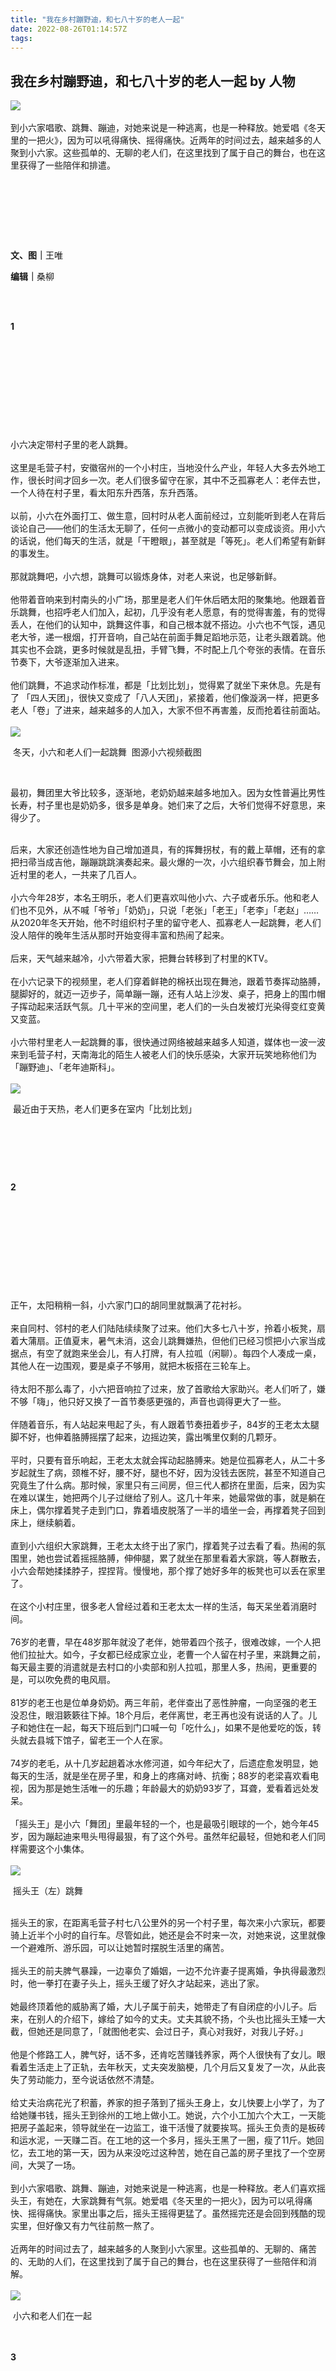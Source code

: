 ```yaml
---
title: "我在乡村蹦野迪，和七八十岁的老人一起"
date: 2022-08-26T01:14:57Z
tags: 
---
```

我在乡村蹦野迪，和七八十岁的老人一起 by 人物
------
<div><section><section><section><section><section><section><section><img data-backh="371" data-backw="578" data-croporisrc="https://mmbiz.qpic.cn/mmbiz_jpg/DezXb6Zd7Sia9LIvXjibia2r4nlzJXQquDI9RJaict7bvn3mBvCZAIicYtd3KZEZloXp4UZF0jmIesxcVmYW154PKfw/0?wx_fmt=jpeg" data-cropx1="0" data-cropx2="1080" data-cropy1="0" data-cropy2="693.8860103626943" data-ratio="0.6416666666666667" data-s="300,640" data-src="https://mmbiz.qpic.cn/mmbiz_jpg/DezXb6Zd7Sia9LIvXjibia2r4nlzJXQquDIsS6rU6gTEibNicXxTbT2pP9zyMGia5WDQs8EeqjmT1RCPT0ibBGiczAHYQQ/640?wx_fmt=jpeg" data-type="jpeg" data-w="1080" src="https://mmbiz.qpic.cn/mmbiz_jpg/DezXb6Zd7Sia9LIvXjibia2r4nlzJXQquDIsS6rU6gTEibNicXxTbT2pP9zyMGia5WDQs8EeqjmT1RCPT0ibBGiczAHYQQ/640?wx_fmt=jpeg"></section></section><section><section><section><section><section><section><section><section><section><section><section><section><section><br></section><section><span>到小六家唱歌、跳舞、蹦迪，对她来说是一种逃离，也是一种释放。她爱唱《冬天里的一把火》，因为可以吼得痛快、摇得痛快。近两年的时间过去，越来越多的人聚到小六家。这些孤单的、无聊的老人们，在这里找到了属于自己的舞台，也在这里获得了一些陪伴和排遣。</span></section><section><span><br></span></section></section></section></section></section></section></section></section></section></section></section></section></section><p><br></p></section></section></section></section></section><p><br></p><p><br></p><p><span><strong><strong>文、图</strong>｜</strong>王唯</span></p><p><span><strong><strong>编辑</strong>｜</strong>桑柳</span></p><p><span><strong><br></strong></span></p><section><br></section><section><span></span><span></span></section><section><span><section><span><strong>1<br><br><br><br><br><br><br><br><br><br></strong></span></section></span><span></span></section><section><br></section><section><span>小六决定带村子里的老人跳舞。</span><br></section><section><span><br></span></section><section><span>这里是毛营子村，安徽宿州的一个小村庄，当地没什么产业，年轻人大多去外地工作，很长时间才回乡一次。老人们很多留守在家，其中不乏孤寡老人：老伴去世，一个人待在村子里，看太阳东升西落，东升西落。</span></section><section><span><br></span></section><section><span>以前，小六在外面打工、做生意，回村时从老人面前经过，立刻能听到老人在背后谈论自己——他们的生活太无聊了，任何一点微小的变动都可以变成谈资。用小六的话说，他们每天的生活，就是「干瞪眼」，甚至就是「等死」。老人们希望有新鲜的事发生。</span></section><section><span><br></span></section><section><span>那就跳舞吧，小六想，跳舞可以锻炼身体，对老人来说，也足够新鲜。</span></section><section><span><br></span></section><section><span>他带着音响来到村南头的小广场，那里是老人们午休后晒太阳的聚集地。他跟着音乐跳舞，也招呼老人们加入，起初，几乎没有老人愿意，有的觉得害羞，有的觉得丢人，在他们的认知中，跳舞这件事，和自己根本就不搭边。小六也不气馁，遇见老大爷，递一根烟，打开音响，自己站在前面手舞足蹈地示范，让老头跟着跳。他其实也不会跳，更多时候就是乱扭，手臂飞舞，不时配上几个夸张的表情。在音乐节奏下，大爷逐渐加入进来。</span></section><section><span><br></span></section><section><span>他们跳舞，不追求动作标准，都是「比划比划」，觉得累了就坐下来休息。先是有了 「四人天团」，很快又变成了「八人天团」，紧接着，他们像漩涡一样，把更多老人「卷」了进来，越来越多的人加入，大家不但不再害羞，反而抢着往前面站。</span></section><section><span><br></span></section><section><img data-backh="303" data-backw="546" data-cropselx1="0" data-cropselx2="546" data-cropsely1="0" data-cropsely2="465" data-galleryid="" data-ratio="0.5555555555555556" data-s="300,640" data-src="https://mmbiz.qpic.cn/mmbiz_jpg/DezXb6Zd7Sia9LIvXjibia2r4nlzJXQquDIm33WvHGLJLbzLQw9yWcIgE0nN0JFibJTo89N0EiavYh95bRFiayh44T7g/640?wx_fmt=jpeg" data-type="jpeg" data-w="1188" src="https://mmbiz.qpic.cn/mmbiz_jpg/DezXb6Zd7Sia9LIvXjibia2r4nlzJXQquDIm33WvHGLJLbzLQw9yWcIgE0nN0JFibJTo89N0EiavYh95bRFiayh44T7g/640?wx_fmt=jpeg"></section><p><span> 冬天，小六和老人们一起跳舞 </span><span> 图源小六视频截图</span></p><p><br></p><p><span>最初，舞团里大爷比较多，逐渐地，老奶奶越来越多地加入。因为女性普遍比男性长寿，村子里也是奶奶多，很多是单身。她们来了之后，大爷们觉得不好意思，来得少了。</span></p><section><span><br></span></section><section><span>后来，大家还创造性地为自己增加道具，有的挥舞拐杖，有的戴上草帽，还有的拿把扫帚当成吉他，蹦蹦跳跳演奏起来。最火爆的一次，小六组织春节舞会，加上附近村里的老人，一共来了几百人。</span></section><section><span><br></span></section><section><span>小六今年28岁，本名王明乐，老人们更喜欢叫他小六、六子或者乐乐。他和老人们也不见外，从不喊「爷爷」「奶奶」，只说「老张」「老王」「老李」「老赵」……从2020年冬天开始，他不时组织村子里的留守老人、孤寡老人一起跳舞，老人们没人陪伴的晚年生活从那时开始变得丰富和热闹了起来。</span></section><section><span><br></span></section><section><span>后来，天气越来越冷，小六带着大家，把舞台转移到了村里的KTV。</span></section><section><span><br></span></section><section><span>在小六记录下的视频里，老人们穿着鲜艳的棉袄出现在舞池，跟着节奏挥动胳膊，腿脚好的，就迈一迈步子，简单蹦一蹦，还有人站上沙发、桌子，把身上的围巾帽子挥动起来活跃气氛。几十平米的空间里，老人们的一头白发被灯光染得变红变黄又变蓝。</span></section><section><span><br></span></section><section><span>小六带村里老人一起跳舞的事，很快通过网络被越来越多人知道，媒体也一波一波来到毛营子村，天南海北的陌生人被老人们的快乐感染，大家开玩笑地称他们为「蹦野迪」、「老年迪斯科」。</span></section><section><span><br></span></section><section><img data-backh="465" data-backw="546" data-cropselx1="0" data-cropselx2="546" data-cropsely1="0" data-cropsely2="410" data-galleryid="" data-ratio="0.850925925925926" data-s="300,640" data-src="https://mmbiz.qpic.cn/mmbiz_jpg/DezXb6Zd7Sia9LIvXjibia2r4nlzJXQquDIjKXaVTHiccB7qBloSibkegaScnBzqZS5MrEqbHoFhQicjYA4kSyYebCSQ/640?wx_fmt=jpeg" data-type="jpeg" data-w="1080" src="https://mmbiz.qpic.cn/mmbiz_jpg/DezXb6Zd7Sia9LIvXjibia2r4nlzJXQquDIjKXaVTHiccB7qBloSibkegaScnBzqZS5MrEqbHoFhQicjYA4kSyYebCSQ/640?wx_fmt=jpeg"></section><p><span> 最近由于天热，老人们更多在室内「比划比划」</span></p><p><span><br></span></p><p><span><br></span></p><p><span><br></span></p><section><span></span><span></span></section><section><span><section><span><strong>2<br><br><br><br><br><br><br><br><br><br></strong></span></section></span><span></span></section><section><br></section><section><span>正午，太阳稍稍一斜，小六家门口的胡同里就飘满了花衬衫。</span><br></section><section><span><br></span></section><section><span>来自同村、邻村的老人们陆陆续续聚了过来。他们大多七八十岁，拎着小板凳，扇着大蒲扇。正值夏末，暑气未消，这会儿跳舞嫌热，但他们已经习惯把小六家当成据点，有空了就跑来坐会儿，有人打牌，有人拉呱（闲聊）。每四个人凑成一桌，其他人在一边围观，要是桌子不够用，就把木板搭在三轮车上。</span></section><section><span><br></span></section><section><span>待太阳不那么毒了，小六把音响拉了过来，放了首歌给大家助兴。老人们听了，嫌不够「嗨」，他只好又换了一首节奏感更强的，声音也调得更大了一些。</span></section><section><span><br></span></section><section><span>伴随着音乐，有人站起来甩起了头，有人跟着节奏扭着步子，84岁的王老太太腿脚不好，也伸着胳膊摇摆了起来，边摇边笑，露出嘴里仅剩的几颗牙。</span></section><section><span><br></span></section><section><span>平时，只要有音乐响起，王老太太就会挥动起胳膊来。她是位孤寡老人，从二十多岁起就生了病，颈椎不好，腰不好，腿也不好，因为没钱去医院，甚至不知道自己究竟生了什么病。那时候，家里只有三间房，但三代人都挤在里面，后来，因为实在难以谋生，她把两个儿子过继给了别人。这几十年来，她最常做的事，就是躺在床上，偶尔撑着凳子走到门口，靠着墙皮脱落了一半的墙坐一会，再撑着凳子回到床上，继续躺着。</span></section><section><span><br></span></section><section><span>直到小六组织大家跳舞，王老太太终于出了家门，撑着凳子过去看了看。热闹的氛围里，她也尝试着摇摇胳膊，伸伸腿，累了就坐在那里看着大家跳，等人群散去，小六会帮她揉揉脖子，捏捏背。慢慢地，那个撑了她好多年的板凳也可以丢在家里了。</span></section><section><span><br></span></section><section><span>在这个小村庄里，很多老人曾经过着和王老太太一样的生活，每天呆坐着消磨时间。</span></section><section><span><br></span></section><section><span>76岁的老曹，早在48岁那年就没了老伴，她带着四个孩子，很难改嫁，一个人把他们拉扯大。如今，子女都已经成家立业，老曹一个人留在村子里，来跳舞之前，每天最主要的消遣就是去村口的小卖部和别人拉呱，那里人多，热闹，更重要的是，可以吹免费的电风扇。</span></section><section><span><br></span></section><section><span>81岁的老王也是位单身奶奶。两三年前，老伴查出了恶性肿瘤，一向坚强的老王没忍住，眼泪簌簌往下掉。18个月后，老伴离世，老王再也没有说话的人了。儿子和她住在一起，每天下班后到门口喊一句「吃什么」，如果不是他爱吃的饭，转头就去县城下馆子，留老王一个人在家。</span></section><section><span><br></span></section><section><span>74岁的老毛，从十几岁起趟着冰水修河道，如今年纪大了，后遗症愈发明显，她每天的生活，就是坐在房子里，和身上的疼痛对峙、抗衡；88岁的老梁喜欢看电视，因为那是她生活唯一的乐趣；年龄最大的奶奶93岁了，耳聋，爱看着远处发呆。</span></section><section><span><br></span></section><section><span>「摇头王」是小六「舞团」里最年轻的一个，也是最吸引眼球的一个，她今年45岁，因为蹦起迪来甩头甩得最狠，有了这个外号。虽然年纪最轻，但她和老人们同样需要这个小集体。</span></section><section><span><br></span></section><section><img data-backh="434" data-backw="578" data-galleryid="" data-ratio="0.75" data-s="300,640" data-src="https://mmbiz.qpic.cn/mmbiz_jpg/DezXb6Zd7Sia9LIvXjibia2r4nlzJXQquDIUUtVymuqkol5zDiawuiaV9FOKmm3pW6K485revt9ibzmicSJJ9jEe9bjDw/640?wx_fmt=jpeg" data-type="jpeg" data-w="1280" src="https://mmbiz.qpic.cn/mmbiz_jpg/DezXb6Zd7Sia9LIvXjibia2r4nlzJXQquDIUUtVymuqkol5zDiawuiaV9FOKmm3pW6K485revt9ibzmicSJJ9jEe9bjDw/640?wx_fmt=jpeg"></section><section><span></span></section><p><span> 摇头王（左）跳舞</span></p><section><span></span></section><section><br></section><section><span>摇头王的家，在距离毛营子村七八公里外的另一个村子里，每次来小六家玩，都要骑上近半个小时的自行车。尽管如此，她还是会不时来一次，对她来说，这里就像一个避难所、游乐园，可以让她暂时摆脱生活里的痛苦。</span></section><section><span><br></span></section><section><span>摇头王的前夫脾气暴躁，一边辜负了婚姻，一边不允许妻子提离婚，争执得最激烈时，他一拳打在妻子头上，摇头王缓了好久才站起来，逃出了家。</span></section><section><span><br></span></section><section><span>她最终顶着他的威胁离了婚，大儿子属于前夫，她带走了有自闭症的小儿子。后来，在别人的介绍下，嫁给了如今的丈夫。丈夫其貌不扬，个头也比摇头王矮一大截，但她还是同意了，「就图他老实、会过日子，真心对我好，对我儿子好。」</span></section><section><span><br></span></section><section><span>他是个修路工人，脾气好，话不多，还肯吃苦赚钱养家，两个人很快有了女儿。眼看着生活走上了正轨，去年秋天，丈夫突发脑梗，几个月后又复发了一次，从此丧失了劳动能力，至今说话依然不清楚。</span></section><section><span><br></span></section><section><span>给丈夫治病花光了积蓄，养家的担子落到了摇头王身上，女儿快要上小学了，为了给她赚书钱，摇头王到徐州的工地上做小工。她说，六个小工加六个大工，一天能把房子盖起来，领导就坐在一边监工，谁干活慢了就要挨骂。摇头王负责的是板砖和运水泥，一天赚二百。在工地的这一个多月，摇头王黑了一圈，瘦了11斤。她回忆，去工地的第一天，因为从来没吃过这种苦，她在自己盖的房子里找了一个空房间，大哭了一场。</span></section><section><span><br></span></section><section><span>到小六家唱歌、跳舞、蹦迪，对她来说是一种逃离，也是一种释放。老人们喜欢摇头王，有她在，大家跳舞有气氛。她爱唱《冬天里的一把火》，因为可以吼得痛快、摇得痛快。家里出事之后，摇头王摇得更猛了。虽然摇完还是会回到残酷的现实里，但好像又有力气往前熬一熬了。</span></section><section><span><br></span></section><section><span>近两年的时间过去了，越来越多的人聚到小六家里。这些孤单的、无聊的、痛苦的、无助的人们，在这里找到了属于自己的舞台，也在这里获得了一些陪伴和消解。</span></section><section><span><br></span></section><section><img data-backh="434" data-backw="578" data-galleryid="" data-ratio="0.75" data-s="300,640" data-src="https://mmbiz.qpic.cn/mmbiz_jpg/DezXb6Zd7Sia9LIvXjibia2r4nlzJXQquDIwzKsmQl6AC0GVJmIRrUuXxqhjvyjOmbWAzLo61awWoN0uqnLeuVuHQ/640?wx_fmt=jpeg" data-type="jpeg" data-w="1080" src="https://mmbiz.qpic.cn/mmbiz_jpg/DezXb6Zd7Sia9LIvXjibia2r4nlzJXQquDIwzKsmQl6AC0GVJmIRrUuXxqhjvyjOmbWAzLo61awWoN0uqnLeuVuHQ/640?wx_fmt=jpeg"></section><p><span> 小六和老人们在一起 </span><br></p><section><span><br></span></section><section><br></section><section><span></span><span></span></section><section><span><section><span><strong>3<br><br><br><br><br><br><br><br><br><br></strong></span></section></span><span></span></section><section><br></section><section><span>午后，小六躺在床上休息，几位老人坐在房间里，吹着空调拉呱。</span><br></section><section><span><br></span></section><section><span>聊了会儿天气，聊了会儿子女，聊了会儿鸡鸭鹅，聊着聊着，就聊起了小六。头发花白的老奶奶率先感慨：「我们小六哪里都好，就差一个女朋友。」其他人紧接着应和：「就是，又会做饭，又会疼人，又会挣钱，多好！」还有位老人开玩笑地宣称，自己要背上一包馍、一瓶水，顶着太阳给小六说媒去。</span></section><section><span><br></span></section><section><span>小六今年28岁，期待爱情，但清楚缘分急不得，结婚生子也尚未列入人生日程。不过，他不急，老人们急，他们像自家长辈那样，在自己的关系网中，四处搜寻适龄未婚女青年，然后撺掇小六去相亲。虽然和老年人的审美差别很大，但为了不辜负老人的好意，小六还是会去。</span></section><section><span><br></span></section><section><span>这些年里，老人们和小六从陌生到熟悉，从乡亲到朋友，对他的感情也慢慢从喜欢变成信任、依赖，甚至有了像亲人一样的、不自觉的爱的表达。</span></section><section><span><br></span></section><section><span>小六组织老人们聚餐后，总有七八十岁的老人迟迟不肯离开，留下来帮小六洗碗；清晨六七点，小六还没有起床，院子里就会出现老人的身影，有时是来给他送早饭，有时是来给他拿鸭草，大家轻手轻脚地来，还会轻手轻脚地帮他收拾院子。有一天，小六到集市上买小鸡，鸡贩子看他年轻不懂行情，不仅把「蔫鸡」拿给他，还要了比往常更高的价，碰巧这时有老人路过，一眼识破了鸡贩子的「阴谋」，那天，小六买到了健康的鸡，还少损失了一百多块钱。</span></section><section><span><br></span></section><section><span>小六说，时间长了，感情积累起来了。有一次他到北京帮客人代驾，出去了三四天。走之前他就告诉了老人们，但那几天里，他通过家里安装的摄像头，看到大家还是按时按点来家里找他，还会互相打听小六去哪儿了。</span></section><section><span><br></span></section><section><span>这些情感对小六来说弥足珍贵。在他的成长中，人情冷暖经历了太多，但收到的爱很少。</span></section><section><span><br></span></section><section><span>他的爸爸是矿工，永远都在挖煤；妈妈照顾家里，永远都在忙。小六被管得很严，平时总被锁在家里；学校组织活动出去玩，所有小朋友都有零花钱买水、买零食，只有小六没有；长辈打麻将输了钱，心情不好就打小六发泄，从房间一头打到另一头，他边哭边求饶，喊「我错了」，虽然并没有做错什么。</span></section><section><span><br></span></section><section><span>他在很小年纪就体会过成年人的「势利眼」，亲人有的做房地产，有的在银行上班，还有的是县城里的小干部，只有小六家人「没什么本事」。因为家境普通，他们在整个家族中是被「看不起」的，就连爷爷奶奶也偏心得明显，姑姑家的孩子去了，奶奶很快把柜子里的好吃的拿给他们，但小六去的时候，却「像防贼一样，把柜子锁得紧紧的」。时间久了，小六变得「没有任何自信，做什么都畏畏缩缩的」。</span></section><section><span><br></span></section><section><span>到青春期，这种自卑变成了叛逆，他打架，抽烟，换过四五个学校，但上完初一就辍学了。他先去临近的徐州打工，又去了北京，又从北京返回徐州。当过服务员、导游，干过烧烤，送过外卖；被骗过钱，也被骗过感情。二十岁那年，他用赚来的钱买了车，开始做生意。往后，又做代驾，又卖酒卖花，从最初两三个朋友帮忙，慢慢地成立了自己的公司。 </span></section><section><span><br></span></section><section><span>就在一切看上去柳暗花明的时候，小六母亲在一场车祸中去世了，后来，父亲重新组建了家庭。小六有了「成功」，但没了家人。他在日记里写，做梦都想被人爱，被人善待。</span></section><section><span><br></span></section><section><span>疫情来临，他的生意受到影响，一个人住在老家，是在那种状态下，他想到拍短视频，想到拍老人。他没想到的是，在拍摄、陪伴老人的过程中，自己得到了抚慰和陪伴，也得到了自我价值感的确认。</span></section><section><span><br></span></section><section><span>「看到他们开心，心里面舒服一点。」小六说，原本只是想拍视频玩，没想到拍着拍着上瘾了、有感情了、舍不得了。老人们不管阴天下雨还是严寒酷暑，都会来找他玩，他忍不住地想要对他们好，「就像朋友天天来找你玩，不得请他吃饭吗？」他带老人们去县城玩，隔上几天就组织老人们聚餐，还给老人们发过毛巾、手套、牙膏、香皂甚至内裤。那些热闹、温暖和爱，是老人们给他的「回报」。</span></section><section><span><br></span></section><section><span>过年的时候，老人们挑出家里最好的菜，蒸的包子，炸的果子，还有羊肉、水果、小酥鱼，全都拿给小六。母亲不在了，父亲有了新的家庭，妹妹嫁人了，小六一个人在空荡荡的房子里过春节，但年货堆了满满一桌。</span></section><section><span><br></span></section><section><img data-backh="410" data-backw="546" data-cropselx1="0" data-cropselx2="546" data-cropsely1="0" data-cropsely2="729" data-galleryid="" data-ratio="0.75" data-s="300,640" data-src="https://mmbiz.qpic.cn/mmbiz_jpg/DezXb6Zd7Sia9LIvXjibia2r4nlzJXQquDIeziaGcjrpcWyRtMLcu2aqPxf3DJicRMvqFrouib794icW5ZveUXsfBQ5kw/640?wx_fmt=jpeg" data-type="jpeg" data-w="1080" src="https://mmbiz.qpic.cn/mmbiz_jpg/DezXb6Zd7Sia9LIvXjibia2r4nlzJXQquDIeziaGcjrpcWyRtMLcu2aqPxf3DJicRMvqFrouib794icW5ZveUXsfBQ5kw/640?wx_fmt=jpeg"></section><p><span> 小六做饭，老人们帮忙 </span></p><section><br></section><section><br></section><section><span></span><span></span></section><section><span><section><span><strong>4<br><br><br><br><br><br><br><br><br><br></strong></span></section></span><span></span></section><section><br></section><section><span>教老人蹦迪，带老人一起玩，这件事并不像看上去那么光鲜，也有令人头疼和琐碎的一面。</span><br></section><section><span><br></span></section><section><span>老人们经常因为鸡毛蒜皮的小事吵架。因为一个人坐在了另一个人的凳子上，吵；因为两个人互相抬杠自己的衣服更好，吵；因为喝汤的碗碰到了对方，吵。常常是聊着聊着就吵起来了，谁也不服谁，只能等小六出面「主持公道」。</span></section><section><span><br></span></section><section><span>小六和老人们说，有什么事尽管来找我。于是，除了跳舞，平时也有很多老人找他帮忙。去县城取钱，去看病……有一次，一位老人家里的三轮车坏了，找小六帮忙送小孩上学。小六正急着给顾客送酒，只能尽量拖着顾客的时间，不管对方怎么催，还是先把小孩送到了学校。</span></section><section><span><br></span></section><section><span>老人的逻辑和年轻人不一样，如果小六有自己的事要忙，年轻人可以理解，但老年人的逻辑是：你能送别人，为什么不能送我？「他会有种很失落的感觉」。所以，不管耽误自己什么事，小六都会把手上的事放下，先去搞定老人的事。「如果一个老人开口找你，你拒绝了，他下一次绝对不会再找你了，感情就会疏远了一点点。」</span></section><section><span><br></span></section><section><span>这些，都是和老人们经年相处中，小六积累下来的经验。</span></section><section><span><br></span></section><section><span>又是聚餐的一天，小六早上六七点就爬起来去赶集，买回一三轮车的食材。鸡是刚杀好的大公鸡，菜是刚摘下来的新鲜菜。支在门口的、专门为聚餐打的大锅又要用起来，得忙活一下午，才能准备好这几十个人的饭菜。</span></section><section><span><br></span></section><section><span>身体好的老人，会主动凑过去给小六帮忙，小六也不客气，给他们分配一些简单的活计，比如烧火，洗菜，或者剥葱；也有的老人来时抱着一捆柴，或是提着一兜蒜；小六忘了买辣椒，谁家有就去谁家拿。</span></section><section><span><br></span></section><section><span>吃着吃着饭，88岁的老王站起来盛汤，她的手抖得厉害，一勺汤盛到碗里，抖出去一小半。小六在一旁解说：「老王又要表演她的绝活儿了。」大家一起笑。没有同情，也没有嫌弃，只是好朋友之间的调侃。老王也笑。这再正常不过啦，每个人身上都有岁月的痕迹。</span></section><section><span><br></span></section><section><span>这两年，在小六的陪伴下，肉眼可见的，是老人们的身体变好了，人也变得开心、爱笑了，跌宕了一辈子，又为家庭、子女苦了一辈子，人到晚年，他们的世界里终于有了属于「自己」的空间，为自己的舞蹈能「上电视」而开心，不惜花上几十块钱买一件新衣服，甚至，有的老人开始涂口红、腮红了，过去几十年，她们从未打扮过自己。</span></section><section><span><br></span></section><section><img data-backh="729" data-backw="546" data-galleryid="" data-ratio="1.3342592592592593" data-s="300,640" data-src="https://mmbiz.qpic.cn/mmbiz_jpg/DezXb6Zd7Sia9LIvXjibia2r4nlzJXQquDI2nRcopsoYUWOqLgklL5fS3dlD7AFaV4M8e9sXhAN3icaeYYvEMKnuvw/640?wx_fmt=jpeg" data-type="jpeg" data-w="1080" src="https://mmbiz.qpic.cn/mmbiz_jpg/DezXb6Zd7Sia9LIvXjibia2r4nlzJXQquDI2nRcopsoYUWOqLgklL5fS3dlD7AFaV4M8e9sXhAN3icaeYYvEMKnuvw/640?wx_fmt=jpeg"></section><p><span> 老人们在小六家门口的胡同里乘凉、拉呱 </span></p><section><br></section><section><span>目前，我国60岁及以上人口已达2.64亿，第四次中国城乡老年人生活状况抽样调查显示，空巢老人数量突破1亿，其中，不少为独居老人与孤寡老人。全国老龄办发布的数据显示，早在2020年，我国孤寡老人的数量就已超过1.18亿。或许每一个孤寡老人，都希冀着有一个「小六」的到来。</span></section><section><span><br></span></section><section><span>如今，通过网络和媒体报道，小六带老人们跳舞的事被越来越多陌生人关注，在他的影响下，也有越来越多人加入到照顾孤寡老人的队伍中。有人千里迢迢给小六送来鸡蛋、牛奶，叮嘱他发给老人们；有人退休后开始给村里老人做免费午餐，把自己家变成一个「幸福食堂」。</span></section><p><br></p><section><span>今年99公益日，QQ浏览器和腾讯公益聚焦孤寡老人这一群体，联合发起「情暖万名孤寡老人」项目，而小六也有了一个新的身份——小红花公益筑梦官。</span></section><p><br></p><p><span>在青春期自卑、叛逆的小六不会想到，经过多年摸爬滚打，快到而立之年的自己与老人们如此紧密地联系在一起。他的公益梦想很简单：帮助更多的老人，尤其是孤寡老人。</span><span></span></p><p><span><br></span></p><p><span>「一花一世界」，小而细微的个体，也藏着大千世界。一朵小红花可以将互不相识的个体连接，也可以助力每一个公益梦想的实现。这也是小六的故事给我们的启发：打破藩篱，与每一个鲜活的生命相连。正是在这样琐碎而真实的连接中，我们获得了温暖，也确立了价值。<img data-ratio="0.5333333333333333" data-s="300,640" data-type="jpeg" data-w="30" width="auto" data-src="https://mmbiz.qpic.cn/mmbiz_jpg/DezXb6Zd7Shq7TDAfMSnNEwCoKWGQa9tJfWgqEJO197icZ6HYA5NTbWJrlTj0XUOxnMgrAFQ69rF313iaTBU1dDA/640?wx_fmt=jpeg&amp;wxfrom=5&amp;wx_lazy=1&amp;wx_co=1" src="https://mmbiz.qpic.cn/mmbiz_jpg/DezXb6Zd7Shq7TDAfMSnNEwCoKWGQa9tJfWgqEJO197icZ6HYA5NTbWJrlTj0XUOxnMgrAFQ69rF313iaTBU1dDA/640?wx_fmt=jpeg&amp;wxfrom=5&amp;wx_lazy=1&amp;wx_co=1"></span></p><p><br></p><section><em><span>（封面图来源视觉中国）</span></em></section><section><span><br></span></section><hr><section><br></section><p><span><span>点击</span><span>「</span><span>阅读原文</span><span>」</span><span>捐赠小红花，帮助更多孤寡老人</span></span></p><p><span data-darkmode-bgcolor-16119136873427="rgb(25, 25, 25)" data-darkmode-original-bgcolor-16119136873427="#fff|rgb(255, 255, 255)" data-darkmode-color-16119136873427="rgb(136, 136, 136)" data-darkmode-original-color-16119136873427="#fff|rgb(62, 62, 62)|rgb(136, 136, 136)">星标关注《人物》微信公号</span></p><section><span data-darkmode-bgcolor-16119136873427="rgb(25, 25, 25)" data-darkmode-original-bgcolor-16119136873427="#fff|rgb(255, 255, 255)" data-darkmode-color-16119136873427="rgb(136, 136, 136)" data-darkmode-original-color-16119136873427="#fff|rgb(62, 62, 62)|rgb(136, 136, 136)">精彩故事永不错过</span></section><p data-darkmode-bgcolor-16119136873427="rgb(25, 25, 25)" data-darkmode-original-bgcolor-16119136873427="#fff|rgb(255, 255, 255)" data-darkmode-color-16119136873427="rgb(163, 163, 163)" data-darkmode-original-color-16119136873427="#fff|rgb(62, 62, 62)" data-style="max-width: 100%; min-height: 1em; letter-spacing: 0.544px; color: rgb(62, 62, 62); line-height: 25.6px; text-align: center; box-sizing: border-box !important; overflow-wrap: break-word !important;"><br></p><section><mp-common-profile data-pluginname="mpprofile" data-id="MjEwMzA5NTcyMQ==" data-alias="renwumag1980" data-from="2" data-headimg="http://mmbiz.qpic.cn/mmbiz_png/DezXb6Zd7SgdtiadON4Z4FP5blQROMTSicqVmRauT8XLzG5rnMy6uHibL6RQC1kktEyZDWsxJQA50MicQ0LCZYgMUA/0?wx_fmt=png&amp;wx_head=1" data-nickname="人物" data-signature="最好的中文人物报道" has-insert-preloading="1" data-index="0" data-origin_num="2598" data-is_biz_ban="0" data-isban="0"></mp-common-profile><img data-backh="482" data-backw="578" data-ratio="0.8333333333333334" data-s="300,640" data-src="https://mmbiz.qpic.cn/mmbiz_png/DezXb6Zd7SgybNS7icqd1FegGlxuUoNo1joic5EyspT3licef8VtgnEKYfichTNhUrg1mNuraKWiazrYm1SkzJDiaFSQ/640?wx_fmt=png&amp;wxfrom=5&amp;wx_lazy=1&amp;wx_co=1" data-type="png" data-w="900" src="https://mmbiz.qpic.cn/mmbiz_png/DezXb6Zd7SgybNS7icqd1FegGlxuUoNo1joic5EyspT3licef8VtgnEKYfichTNhUrg1mNuraKWiazrYm1SkzJDiaFSQ/640?wx_fmt=png&amp;wxfrom=5&amp;wx_lazy=1&amp;wx_co=1"></section><section><span><span></span></span></section></div>  
- - - - - -
[原文链接](https://mp.weixin.qq.com/s/vJ1FELbghJJ6mjhJazE_Wg)
